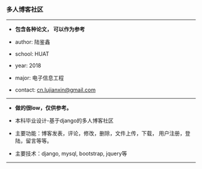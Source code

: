### 多人博客社区

---
- **包含各种论文， 可以作为参考**

- author: 陆鉴鑫

- school: HUAT

- year: 2018

- major: 电子信息工程

- contact: cn.lujianxin@gmail.com

---


- **做的很low，仅供参考。**

- 本科毕业设计-基于django的多人博客社区

- 主要功能：博客发表，评论，修改，删除，文件上传，下载， 用户注册，登陆，留言等等。

- 主要技术：django, mysql, bootstrap, jquery等

---